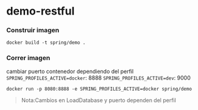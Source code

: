 # demo-restful 

### Construir imagen 

```shell
docker build -t spring/demo . 
```


### Correr imagen
cambiar puerto contenedor dependiendo del perfil
`SPRING_PROFILES_ACTIVE=docker`: 8888
`SPRING_PROFILES_ACTIVE=dev`: 9000

```shell
docker run -p 8080:8888 -e SPRING_PROFILES_ACTIVE=docker spring/demo
```

> Nota:Cambios en LoadDatabase y puerto dependen del perfil
